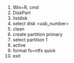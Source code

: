 1. Win+R, cmd
2. DiskPart
3. listdisk
4. select disk <usb_number>
5. clean
6. create partition primary
7. select partition 1
8. active
9. format fs=ntfs quick
10. exit